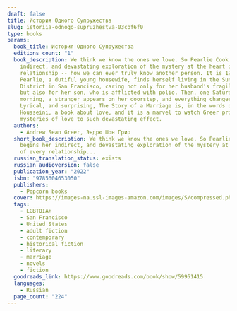 ```yaml
---
draft: false
title: История Одного Супружества
slug: istoriia-odnogo-supruzhestva-03cbf6f0
type: books
params:
  book_title: История Одного Супружества
  editions count: "1"
  book_description: We think we know the ones we love. So Pearlie Cook begins her
    indirect, and devastating exploration of the mystery at the heart of every
    relationship -- how we can ever truly know another person. It is 1953 and
    Pearlie, a dutiful young housewife, finds herself living in the Sunset
    District in San Francisco, caring not only for her husband's fragile health,
    but also for her son, who is afflicted with polio. Then, one Saturday
    morning, a stranger appears on her doorstep, and everything changes.
    Lyrical, and surprising, The Story of a Marriage is, in the words of Khaled
    Housseini, a book about love, and it is a marvel to watch Greer probe the
    mysteries of love to such devastating effect.
  authors:
    - Andrew Sean Greer, Эндрю Шон Грир
  short_book_description: We think we know the ones we love. So Pearlie Cook
    begins her indirect, and devastating exploration of the mystery at the heart
    of every relationship...
  russian_translation_status: exists
  russian_audioversion: false
  publication_year: "2022"
  isbn: "9785604653050"
  publishers:
    - Popcorn books
  cover: https://images-na.ssl-images-amazon.com/images/S/compressed.photo.goodreads.com/books/1640625093i/59951415.jpg
  tags:
    - LGBTQIA+
    - San Francisco
    - United States
    - adult fiction
    - contemporary
    - historical fiction
    - literary
    - marriage
    - novels
    - fiction
  goodreads_link: https://www.goodreads.com/book/show/59951415
  languages:
    - Russian
  page_count: "224"
---
```

